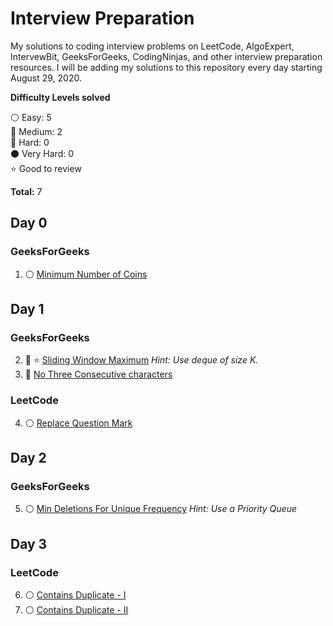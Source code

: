 # Interview Preparation
My solutions to coding interview problems on LeetCode, AlgoExpert, IntervewBit, GeeksForGeeks, CodingNinjas, and other interview preparation resources. I will be adding my solutions to this repository every day starting August 29, 2020.

__Difficulty Levels solved__
 
 :white_circle: Easy: 5  
 :large_blue_circle: Medium: 2  
 :red_circle: Hard: 0  
 :black_circle: Very Hard: 0  
 :star: Good to review

 __Total:__ 7

 <!-- Template for each day

 ## Day 1: September 15, 2019
__Focus for today:__ Heaps/Priority Queues

#### LeetCode
* :white_circle: [5-longest-palindromic-substring.cpp](LeetCode/Arrays/deque.cpp)

#### AlgoExpert
* :white_circle: [bubble-sort.cpp](AlgoExpert/dp/min_no_of_coins.cpp)

 -->

## Day 0

### GeeksForGeeks
1. :white_circle: [Minimum Number of Coins](Practice/dp/min_no_of_coins.cpp)

<!-- --------------------------------------------------------------------------------------------------------------------- -->
## Day 1

### GeeksForGeeks
2. :large_blue_circle: :star: [Sliding Window Maximum](Practice/Array/sliding_window_maximum.cpp) _Hint: Use deque of size K._
3. :large_blue_circle: [No Three Consecutive characters](Practice/Strings/three_consecutive_string.cpp)

### LeetCode
4. :white_circle: [Replace Question Mark](Leetcode/Strings/replace_question_mark.cpp)

<!-- --------------------------------------------------------------------------------------------------------------------- -->
## Day 2

### GeeksForGeeks
5. :white_circle: [Min Deletions For Unique Frequency](Practice/Strings/min_deletions_unique_freq.cpp) _Hint: Use a Priority Queue_

<!-- --------------------------------------------------------------------------------------------------------------------- -->
## Day 3

### LeetCode
6. :white_circle: [Contains Duplicate - I](Leetcode/Arrays/contains_duplicate_1.cpp)
7. :white_circle: [Contains Duplicate - II](Leetcode/Arrays/contains_duplicate_2.cpp)

